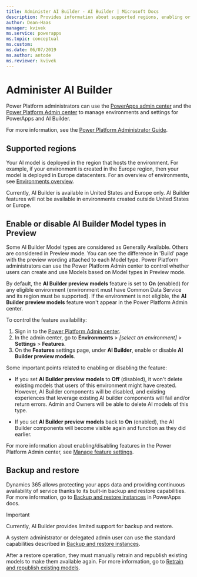 ```yaml
---
title: Administer AI Builder - AI Builder | Microsoft Docs
description: Provides information about supported regions, enabling or disabling the feature, and backup/restore in AI Builder.
author: Dean-Haas
manager: kvivek
ms.service: powerapps
ms.topic: conceptual
ms.custom: 
ms.date: 06/07/2019
ms.author: antode
ms.reviewer: kvivek
---
```


# Administer AI Builder

Power Platform administrators can use the [PowerApps admin center](https://admin.powerapps.com) and the [Power Platform Admin center](https://admin.powerplatform.microsoft.com) to manage environments and settings for PowerApps and AI Builder.

For more information, see the [Power Platform Administrator Guide](https://docs.microsoft.com/power-platform/admin/admin-documentation).

## Supported regions

Your AI model is deployed in the region that hosts the environment. For example, if your environment is created in the Europe region, then your model is deployed in Europe datacenters. For an overview of environments, see [Environments overview](https://docs.microsoft.com/power-platform/admin/environments-overview).

Currently, AI Builder is available in United States and Europe only. AI Builder features will not be available in environments created outside United States or Europe.

## Enable or disable AI Builder Model types in Preview

Some AI Builder Model types are considered as Generally Available. Others are considered in Preview mode.
You can see the difference in 'Build' page with the preview wording attached to each Model type.
Power Platform administrators can use the Power Platform Admin center to control whether users can create and use Models based on Model types in Preview mode.

By default, the **AI Builder preview models** feature is set to **On** (enabled) for any eligible environment (environment must have Common Data Service and its region must be supported). If the environment is not eligible, the **AI Builder preview models** feature won't appear in the Power Platform Admin center. 

To control the feature availability:

1. Sign in to the [Power Platform Admin center](https://admin.powerplatform.microsoft.com).
2. In the admin center, go to **Environments** > *[select an environment]* > **Settings** > **Features**.
3. On the **Features** settings page, under **AI Builder**, enable or disable **AI Builder preview models**.  
    

Some important points related to enabling or disabling the feature:

- If you set **AI Builder preview models** to **Off** (disabled), it won't delete existing models that users of this environment might have created. However, AI Builder components will be disabled, and existing experiences that leverage existing AI builder components will fail and/or return errors. Admin and Owners will be able to delete AI models of this type.

- If you set **AI Builder preview models** back to **On** (enabled), the AI Builder components will become visible again and function as they did earlier.


For more information about enabling/disabling features in the Power Platform Admin center, see [Manage feature settings](https://docs.microsoft.com/power-platform/admin/settings-features).

## Backup and restore

Dynamics 365 allows protecting your apps data and providing continuous availability of service thanks to its built-in backup and restore capabilities. For more information, go to [Backup and restore instances](https://docs.microsoft.com/dynamics365/customer-engagement/admin/backup-restore-instances) in PowerApps docs. 

> [!IMPORTANT]
> Currently, AI Builder provides limited support for backup and restore.

A system administrator or delegated admin user can use the standard capabilities described in [Backup and restore instances](https://docs.microsoft.com/dynamics365/customer-engagement/admin/backup-restore-instances). 

After a restore operation, they must manually retrain and republish existing models to make them available again. For more information, go to [Retrain and republish existing models](manage-model.md#retrain-and-republish-existing-models).
